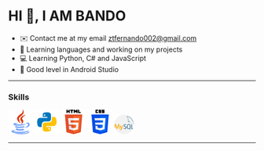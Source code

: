 # HI 👋, I AM BANDO 


- ✉️ Contact me at my email  ztfernando002@gmail.com 
- 🚀 Learning languages ​​and working on my projects
- 💻 Learning Python,  C# and JavaScript
- 🤖 Good level in Android Studio

---

### Skills
<a href="https://www.java.com/" target="_blank" style="text-decoration: none; border: none;">
  <img src="iconoJavaFondo.png" alt="Lenguaje Java" width="50">
</a>
<a href="https://www.python.org/" target="_blank" style="text-decoration: none; border: none;">
  <img src="iconoPython.png" alt="Lenguaje Python" width="50">
</a>
<a href="https://html.spec.whatwg.org/" target="_blank" style="text-decoration: none; border: none;">
  <img src="iconoHtml.png" alt="Lenguaje HTML" width="50">
</a>
<a href="https://www.w3.org/Style/CSS/" target="_blank" style="text-decoration: none; border: none;">
  <img src="iconoCss.png" alt="Lenguaje CSS" width="50">
</a>
<a href="https://www.mysql.com/" target="_blank" style="text-decoration: none; border: none;">
  <img src="iconoMySSQL.png" alt="Lenguaje MySQL" width="40">
</a>


---






